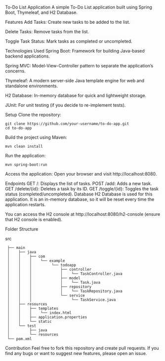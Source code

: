 To-Do List Application
A simple To-Do List application built using Spring Boot, Thymeleaf, and H2 Database.

Features
Add Tasks: Create new tasks to be added to the list.

Delete Tasks: Remove tasks from the list.

Toggle Task Status: Mark tasks as completed or uncompleted.

Technologies Used
Spring Boot: Framework for building Java-based backend applications.

Spring MVC: Model-View-Controller pattern to separate the application’s concerns.

Thymeleaf: A modern server-side Java template engine for web and standalone environments.

H2 Database: In-memory database for quick and lightweight storage.

JUnit: For unit testing (if you decide to re-implement tests).

Setup
Clone the repository:
```
git clone https://github.com/your-username/to-do-app.git
cd to-do-app
```
Build the project using Maven:

```
mvn clean install
```
Run the application:

```
mvn spring-boot:run
```
Access the application:
Open your browser and visit http://localhost:8080.

Endpoints
GET /: Displays the list of tasks.
POST /add: Adds a new task.
GET /delete/{id}: Deletes a task by its ID.
GET /toggle/{id}: Toggles the task status (completed/uncompleted).
Database
H2 Database is used for this application. It is an in-memory database, so it will be reset every time the application restarts.

You can access the H2 console at http://localhost:8080/h2-console (ensure that H2 console is enabled).

Folder Structure

src
```
 ├── main
 │    ├── java
 │    │    ├── com
 │    │    │    └── example
 │    │    │         └── todoapp
 │    │    │             ├── controller
 │    │    │             │    └── TaskController.java
 │    │    │             ├── model
 │    │    │             │    └── Task.java
 │    │    │             ├── repository
 │    │    │             │    └── TaskRepository.java
 │    │    │             └── service
 │    │    │                  └── TaskService.java
 │    ├── resources
 │    │    ├── templates
 │    │    │    └── index.html
 │    │    ├── application.properties
 │    │    └── static
 │    └── test
 │         ├── java
 │         └── resources
 └── pom.xml
```
Contribution
Feel free to fork this repository and create pull requests. If you find any bugs or want to suggest new features, please open an issue.
